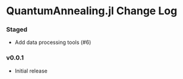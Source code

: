 QuantumAnnealing.jl Change Log
==============================

### Staged
- Add data processing tools (#6)

### v0.0.1
- Initial release
